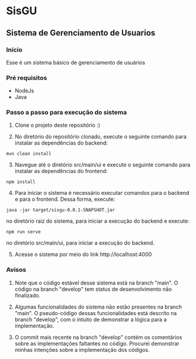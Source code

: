 # SisGU #
## Sistema de Gerenciamento de Usuarios ##

### Início ###
Esse é um sistema básico de gerenciamento de usuários

### Pré requisitos ###
- NodeJs
- Java

### Passo a passo para execução do sistema ###
1. Clone o projeto deste repositório :)

2. No diretório do repositório clonado, execute o seguinte comando para instalar as dependências do backend:
```
mvn clean install
```

3. Navegue até o diretório src/main/ui e execute o seguinte comando para instalar as dependências do frontend:
```
npm install
```

4. Para iniciar o sistema é necessário executar comandos para o backend e para o frontend. Dessa forma, execute:
```
java -jar target/sisgu-0.0.1-SNAPSHOT.jar
````
no diretório raiz do sistema, para iniciar a execução do backend e execute:
```
npm run serve
```
no diretório src/main/ui, para iniciar a execução do backend.

5. Acesse o sistema por meio do link http://localhost:4000


### Avisos ###
1. Note que o código estável desse sistema está na branch "main". O código na branch "develop" tem status de desenvolvimento não finalizado.

2. Algumas funcionalidades do sistema não estão presentes na branch "main". O pseudo-código dessas funcionalidades está descrito na branch "develop", com o intuito de demonstrar a lógica para a implementação.

3. O commit mais recente na branch "develop" contém os comentários sobre as implementações faltantes no código. Procurei demonstrar minhas intenções sobre a implementação dos códigos.
